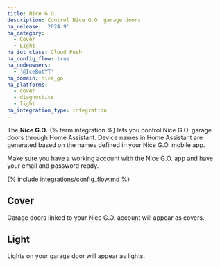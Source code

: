 ```yaml
---
title: Nice G.O.
description: Control Nice G.O. garage doors
ha_release: '2024.9'
ha_category:
  - Cover
  - Light
ha_iot_class: Cloud Push
ha_config_flow: true
ha_codeowners:
  - '@IceBotYT'
ha_domain: nice_go
ha_platforms:
  - cover
  - diagnostics
  - light
ha_integration_type: integration
---
```


The **Nice G.O.** {% term integration %} lets you control Nice G.O. garage doors through Home Assistant. Device names in Home Assistant are generated based on the names defined in your Nice G.O. mobile app.

Make sure you have a working account with the Nice G.O. app and have your email and password ready.

{% include integrations/config_flow.md %}

## Cover

Garage doors linked to your Nice G.O. account will appear as covers.

## Light

Lights on your garage door will appear as lights.
